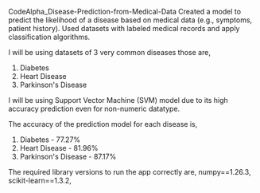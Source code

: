 CodeAlpha_Disease-Prediction-from-Medical-Data
Created a model to predict the likelihood of a disease based on medical data (e.g., symptoms, patient history). Used datasets with labeled medical records and apply classification algorithms.

I will be using datasets of 3 very common diseases those are,
1) Diabetes
2) Heart Disease
3) Parkinson's Disease

I will be using Support Vector Machine (SVM) model due to its high accuracy prediction even for non-numeric datatype.

The accuracy of the prediction model for each disease is,
1) Diabetes - 77.27%
2) Heart Disease - 81.96%
3) Parkinson's Disease - 87.17%

The required library versions to run the app correctly are,
numpy==1.26.3,
scikit-learn==1.3.2,

